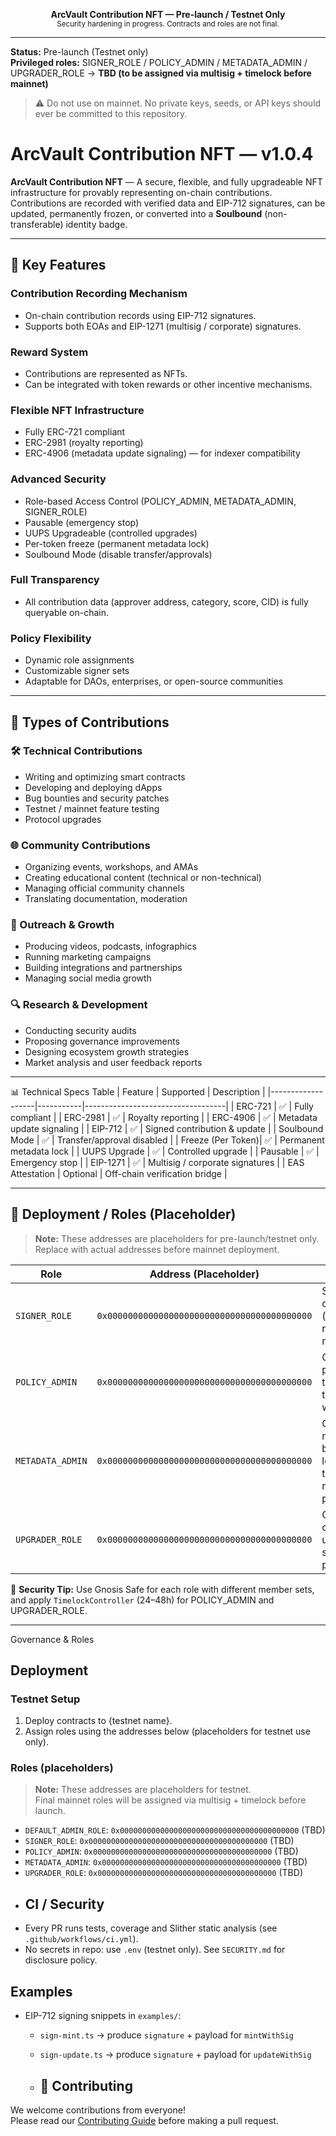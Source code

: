 <p align="center">
  <b>ArcVault Contribution NFT — Pre-launch / Testnet Only</b><br>
  <sub>Security hardening in progress. Contracts and roles are not final.</sub>
</p>

---

**Status:** Pre-launch (Testnet only)  
**Privileged roles:** SIGNER_ROLE / POLICY_ADMIN / METADATA_ADMIN / UPGRADER_ROLE → **TBD (to be assigned via multisig + timelock before mainnet)**

> ⚠️ Do not use on mainnet. No private keys, seeds, or API keys should ever be committed to this repository.


# ArcVault Contribution NFT — v1.0.4

**ArcVault Contribution NFT** — A secure, flexible, and fully upgradeable NFT infrastructure for provably representing on-chain contributions.  
Contributions are recorded with verified data and EIP-712 signatures, can be updated, permanently frozen, or converted into a **Soulbound** (non-transferable) identity badge.

---

## 🚀 Key Features

### Contribution Recording Mechanism
- On-chain contribution records using EIP-712 signatures.
- Supports both EOAs and EIP-1271 (multisig / corporate) signatures.

### Reward System
- Contributions are represented as NFTs.
- Can be integrated with token rewards or other incentive mechanisms.

### Flexible NFT Infrastructure
- Fully ERC-721 compliant  
- ERC-2981 (royalty reporting)  
- ERC-4906 (metadata update signaling) — for indexer compatibility

### Advanced Security
- Role-based Access Control (POLICY_ADMIN, METADATA_ADMIN, SIGNER_ROLE)  
- Pausable (emergency stop)  
- UUPS Upgradeable (controlled upgrades)  
- Per-token freeze (permanent metadata lock)  
- Soulbound Mode (disable transfer/approvals)

### Full Transparency
- All contribution data (approver address, category, score, CID) is fully queryable on-chain.

### Policy Flexibility
- Dynamic role assignments
- Customizable signer sets
- Adaptable for DAOs, enterprises, or open-source communities

---

## 📌 Types of Contributions

### 🛠 Technical Contributions
- Writing and optimizing smart contracts
- Developing and deploying dApps
- Bug bounties and security patches
- Testnet / mainnet feature testing
- Protocol upgrades

### 🌐 Community Contributions
- Organizing events, workshops, and AMAs
- Creating educational content (technical or non-technical)
- Managing official community channels
- Translating documentation, moderation

### 📢 Outreach & Growth
- Producing videos, podcasts, infographics
- Running marketing campaigns
- Building integrations and partnerships
- Managing social media growth

### 🔍 Research & Development
- Conducting security audits
- Proposing governance improvements
- Designing ecosystem growth strategies
- Market analysis and user feedback reports

---

📊 Technical Specs Table
| Feature           | Supported | Description                       |
|-------------------|-----------|-----------------------------------|
| ERC-721           | ✅         | Fully compliant                   |
| ERC-2981          | ✅         | Royalty reporting                 |
| ERC-4906          | ✅         | Metadata update signaling         |
| EIP-712           | ✅         | Signed contribution & update      |
| Soulbound Mode    | ✅         | Transfer/approval disabled        |
| Freeze (Per Token)| ✅         | Permanent metadata lock           |
| UUPS Upgrade      | ✅         | Controlled upgrade                 |
| Pausable          | ✅         | Emergency stop                    |
| EIP-1271          | ✅         | Multisig / corporate signatures   |
| EAS Attestation   | Optional  | Off-chain verification bridge     |

---

## 🚀 Deployment / Roles (Placeholder)

> **Note:** These addresses are placeholders for pre-launch/testnet only. Replace with actual addresses before mainnet deployment.

| Role              | Address (Placeholder)       | Description |
|-------------------|-----------------------------|-------------|
| `SIGNER_ROLE`     | `0x0000000000000000000000000000000000000000` | Signs verified contributions (multisig recommended, no timelock). |
| `POLICY_ADMIN`    | `0x0000000000000000000000000000000000000000` | Controls pause/SBT toggle; assign to a multisig with timelock. |
| `METADATA_ADMIN`  | `0x0000000000000000000000000000000000000000` | Can update metadata before freeze; lower threshold multisig possible. |
| `UPGRADER_ROLE`   | `0x0000000000000000000000000000000000000000` | Controls contract upgrades; separate from policy admin. |

📌 **Security Tip:** Use Gnosis Safe for each role with different member sets, and apply `TimelockController` (24–48h) for POLICY_ADMIN and UPGRADER_ROLE.

---
Governance & Roles
## Deployment

### Testnet Setup
1. Deploy contracts to {testnet name}.
2. Assign roles using the addresses below (placeholders for testnet use only).

### Roles (placeholders)

> **Note:** These addresses are placeholders for testnet.  
> Final mainnet roles will be assigned via multisig + timelock before launch.

- `DEFAULT_ADMIN_ROLE`: `0x0000000000000000000000000000000000000000` (TBD)
- `SIGNER_ROLE`: `0x0000000000000000000000000000000000000000` (TBD)
- `POLICY_ADMIN`: `0x0000000000000000000000000000000000000000` (TBD)
- `METADATA_ADMIN`: `0x0000000000000000000000000000000000000000` (TBD)
- `UPGRADER_ROLE`: `0x0000000000000000000000000000000000000000` (TBD)
- ## CI / Security
- Every PR runs tests, coverage and Slither static analysis (see `.github/workflows/ci.yml`).
- No secrets in repo: use `.env` (testnet only). See `SECURITY.md` for disclosure policy.

## Examples
- EIP-712 signing snippets in `examples/`:
  - `sign-mint.ts` → produce `signature` + payload for `mintWithSig`
  - `sign-update.ts` → produce `signature` + payload for `updateWithSig`
 
  - ## 🤝 Contributing

We welcome contributions from everyone!  
Please read our [Contributing Guide](.github/CONTRIBUTING.md) before making a pull request.
